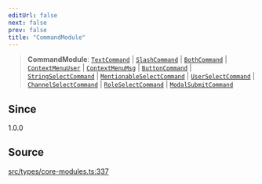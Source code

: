 ```yaml
---
editUrl: false
next: false
prev: false
title: "CommandModule"
---
```


> **CommandModule**: [`TextCommand`](/v4/api/interfaces/textcommand/) \| [`SlashCommand`](/v4/api/interfaces/slashcommand/) \| [`BothCommand`](/v4/api/interfaces/bothcommand/) \| [`ContextMenuUser`](/v4/api/interfaces/contextmenuuser/) \| [`ContextMenuMsg`](/v4/api/interfaces/contextmenumsg/) \| [`ButtonCommand`](/v4/api/interfaces/buttoncommand/) \| [`StringSelectCommand`](/v4/api/interfaces/stringselectcommand/) \| [`MentionableSelectCommand`](/v4/api/interfaces/mentionableselectcommand/) \| [`UserSelectCommand`](/v4/api/interfaces/userselectcommand/) \| [`ChannelSelectCommand`](/v4/api/interfaces/channelselectcommand/) \| [`RoleSelectCommand`](/v4/api/interfaces/roleselectcommand/) \| [`ModalSubmitCommand`](/v4/api/interfaces/modalsubmitcommand/)

## Since

1.0.0

## Source

[src/types/core-modules.ts:337](https://github.com/sern-handler/handler/blob/70c6236802295980123056f2e84579aa6f6e5dbd/src/types/core-modules.ts#L337)
